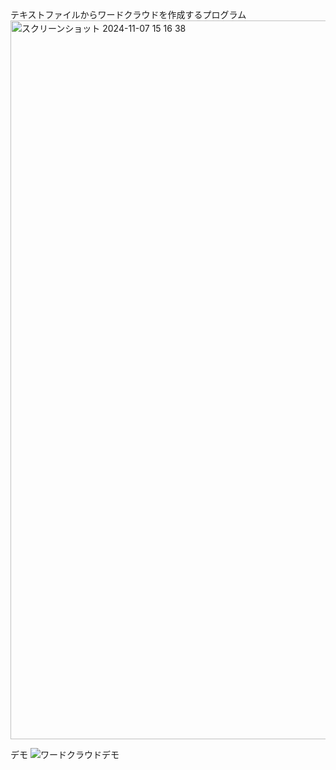 テキストファイルからワードクラウドを作成するプログラム
<img width="1150" alt="スクリーンショット 2024-11-07 15 16 38" src="https://github.com/user-attachments/assets/e3f4d4f2-ffab-48da-a349-13d197befe0d">

デモ
![ワードクラウドデモ](https://github.com/user-attachments/assets/a39cfbf1-99a6-4a8f-a1c5-6768ff6dd7c9)
